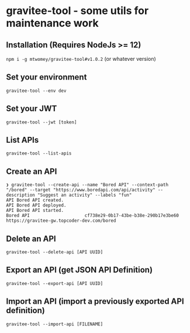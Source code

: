# gravitee-tool - some utils for maintenance work

## Installation (Requires NodeJs >= 12)

`npm i -g mtwomey/gravitee-tool#v1.0.2` (or whatever version)

## Set your environment

`gravitee-tool --env dev`

## Set your JWT

`gravitee-tool --jwt [token]`

## List APIs

`gravitee-tool --list-apis`

## Create an API

```angular2html
❯ gravitee-tool --create-api --name "Bored API" --context-path "/bored" --target "https://www.boredapi.com/api/activity" --description "Suggest an activity" --labels "fun"
API Bored API created.
API Bored API deployed.
API Bored API started.
Bored API                     cf738e29-0b17-43be-b38e-290b17e3be60    https://gravitee-gw.topcoder-dev.com/bored
```

## Delete an API

`gravitee-tool --delete-api [API UUID]`

## Export an API (get JSON API Definition)

`gravitee-tool --export-api [API UUID]`

## Import an API (import a previously exported API definition)

`gravitee-tool --import-api [FILENAME]`
